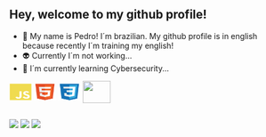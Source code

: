 ## Hey, welcome to my github profile!

- 👾 My name is Pedro! I´m brazilian. My github profile is in english because recently I´m training my english!
- 👽 Currently I´m not working...
- 👻 I´m currently learning Cybersecurity...

<div style="display: inline block;"> 
    <img width="40" height="30" align="center" src="https://raw.githubusercontent.com/devicons/devicon/master/icons/javascript/javascript-plain.svg" /> 
    <img width="40" height="30" align="center" src="https://raw.githubusercontent.com/devicons/devicon/master/icons/html5/html5-original.svg" /> 
    <img width="40" height="30" align="center" src="https://raw.githubusercontent.com/devicons/devicon/master/icons/css3/css3-original.svg" /> 
    <img width="50" height="40" align="center" src="https://cdn.jsdelivr.net/gh/devicons/devicon/icons/php/php-plain.svg" />
</div>

##

<div>
  <a href="mailto:pedrofontes0811@gmail.com"><img src="https://img.shields.io/badge/Gmail-D14836?style=for-the-badge&logo=gmail&logoColor=white"></a>
  <a href="https://www.linkedin.com/in/pedro-henrique-altimari-fontes-77b670209/"><img src="https://img.shields.io/badge/LinkedIn-0077B5?style=for-the-badge&logo=linkedin&logoColor=white"></a>
  <a href="https://github.com/fontespedro"><img src="https://img.shields.io/badge/GitHub-100000?style=for-the-badge&logo=github&logoColor=white"></a>
</div>

